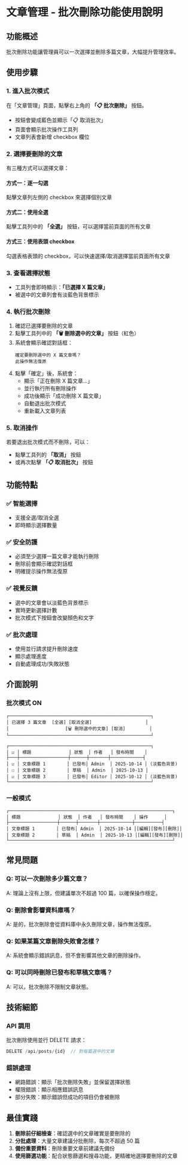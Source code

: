 # 文章管理 - 批次刪除功能使用說明

## 功能概述

批次刪除功能讓管理員可以一次選擇並刪除多篇文章，大幅提升管理效率。

## 使用步驟

### 1. 進入批次模式

在「文章管理」頁面，點擊右上角的 **「📋 批次刪除」** 按鈕。

- 按鈕會變成藍色並顯示「📋 取消批次」
- 頁面會顯示批次操作工具列
- 文章列表會新增 checkbox 欄位

### 2. 選擇要刪除的文章

有三種方式可以選擇文章：

#### 方式一：逐一勾選
點擊文章列左側的 checkbox 來選擇個別文章

#### 方式二：使用全選
點擊工具列中的 **「全選」** 按鈕，可以選擇當前頁面的所有文章

#### 方式三：使用表頭 checkbox
勾選表格表頭的 checkbox，可以快速選擇/取消選擇當前頁面所有文章

### 3. 查看選擇狀態

- 工具列會即時顯示：**「已選擇 X 篇文章」**
- 被選中的文章列會有淡藍色背景標示

### 4. 執行批次刪除

1. 確認已選擇要刪除的文章
2. 點擊工具列中的 **「🗑️ 刪除選中的文章」** 按鈕（紅色）
3. 系統會顯示確認對話框：
   ```
   確定要刪除選中的 X 篇文章嗎？
   此操作無法復原
   ```
4. 點擊「確定」後，系統會：
   - 顯示「正在刪除 X 篇文章...」
   - 並行執行所有刪除操作
   - 成功後顯示「成功刪除 X 篇文章」
   - 自動退出批次模式
   - 重新載入文章列表

### 5. 取消操作

若要退出批次模式而不刪除，可以：
- 點擊工具列的 **「取消」** 按鈕
- 或再次點擊 **「📋 取消批次」** 按鈕

## 功能特點

### ✅ 智能選擇
- 支援全選/取消全選
- 即時顯示選擇數量

### ✅ 安全防護
- 必須至少選擇一篇文章才能執行刪除
- 刪除前會顯示確認對話框
- 明確提示操作無法復原

### ✅ 視覺反饋
- 選中的文章會以淡藍色背景標示
- 實時更新選擇計數
- 批次模式下按鈕會改變顏色和文字

### ✅ 批次處理
- 使用並行請求提升刪除速度
- 顯示處理進度
- 自動處理成功/失敗狀態

## 介面說明

### 批次模式 ON
```
┌─────────────────────────────────────────────────────┐
│ 已選擇 3 篇文章  [全選] [取消全選]                    │
│                     [🗑️ 刪除選中的文章] [取消]         │
└─────────────────────────────────────────────────────┘

┌─────────────────────────────────────────────────────┐
│ ☑ │ 標題              │ 狀態  │ 作者   │ 發布時間    │
├───┼──────────────────┼──────┼───────┼────────────┤
│ ☑ │ 文章標題 1        │ 已發布│ Admin  │ 2025-10-14 │ (淡藍色背景)
│ ☐ │ 文章標題 2        │ 草稿  │ Admin  │ 2025-10-13 │
│ ☑ │ 文章標題 3        │ 已發布│ Editor │ 2025-10-12 │ (淡藍色背景)
└─────────────────────────────────────────────────────┘
```

### 一般模式
```
┌─────────────────────────────────────────────────────────────┐
│ 標題              │ 狀態  │ 作者   │ 發布時間    │ 操作      │
├──────────────────┼──────┼───────┼────────────┼──────────┤
│ 文章標題 1        │ 已發布│ Admin  │ 2025-10-14 │[編輯][發布][刪除]│
│ 文章標題 2        │ 草稿  │ Admin  │ 2025-10-13 │[編輯][發布][刪除]│
└─────────────────────────────────────────────────────────────┘
```

## 常見問題

### Q: 可以一次刪除多少篇文章？
A: 理論上沒有上限，但建議單次不超過 100 篇，以確保操作穩定。

### Q: 刪除會影響資料庫嗎？
A: 是的，批次刪除會從資料庫中永久刪除文章，操作無法復原。

### Q: 如果某篇文章刪除失敗會怎樣？
A: 系統會顯示錯誤訊息，但不會影響其他文章的刪除操作。

### Q: 可以同時刪除已發布和草稿文章嗎？
A: 可以，批次刪除不限制文章狀態。

## 技術細節

### API 調用
批次刪除使用並行 DELETE 請求：
```javascript
DELETE /api/posts/{id}  // 對每篇選中的文章
```

### 錯誤處理
- 網路錯誤：顯示「批次刪除失敗」並保留選擇狀態
- 權限錯誤：顯示相應錯誤訊息
- 部分失敗：顯示錯誤但成功的項目仍會被刪除

## 最佳實踐

1. **刪除前仔細檢查**：確認選中的文章確實是要刪除的
2. **分批處理**：大量文章建議分批刪除，每次不超過 50 篇
3. **備份重要資料**：刪除重要文章前建議先備份
4. **使用篩選功能**：配合狀態篩選和搜尋功能，更精確地選擇要刪除的文章
